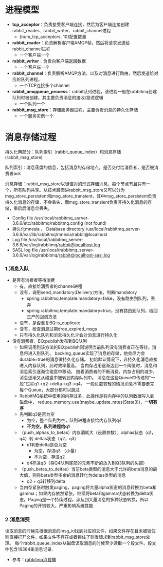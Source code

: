# 进程模型

- **tcp_acceptor**：负责接受客户端连接，然后为客户端连接创建rabbit_reader、rabbit_writer、rabbit_channel进程
  - {num_tcp_acceptors, 10}配置数量
- **rabbit_reader**：负责解析客户端AMQP帧，然后将请求发送给rabbit_channel进程
  - 一个客户端一个
- **rabbit_writer**：负责向客户端返回数据
  - 一个客户端一个
- **rabbit_channel**：负责解析AMQP方法，以及对消息进行路由，然后发送给对应的队列进程。
  - 一个TCP连接多个channel
- **rabbit_amqqueue_process**：rabbit队列进程，该进程一般在rabbitmq创建队列时被创建，其主要负责消息的接收/投递逻辑
  - 一个队列一个
- **rabbit_msg_store**：存储服务器进程，主要负责消息的持久化存储
  - 一个服务实例一个

# 消息存储过程

持久化两部分：队列索引（rabbit_queue_index）和消息存储(rabbit_msg_store)

队列索引：消息落盘的信息，包括消息的存储地点，是否交付给消费者，是否被消费者ack

消息存储：rabbit_msg_store以键值对的形式存储消息，每个节点有且只有一个，所有队列共享。从技术层面讲rabbit_msg_store又可以分为msg_store_persistent和msg_store_transient，其中msg_store_persistent负责持久化消息的存储，不会丢失，而msg_store_transient负责非持久化消息的存储，重启后消息会丢失。
 - Config file	/usr/local/rabbitmq_server-3.6.6/etc/rabbitmq/rabbitmq.config (not found)
 - 持久化mnesia ， Database directory	/usr/local/rabbitmq_server-3.6.6/var/lib/rabbitmq/mnesia/rabbit@localhost
 - Log file	/usr/local/rabbitmq_server-3.6.6/var/log/rabbitmq/rabbit@localhost.log
 - SASL log file	/usr/local/rabbitmq_server-3.6.6/var/log/rabbitmq/rabbit@localhost-sasl.log

### 1.消息入队

- 是否有消费者等待消费
  - 有，直接给消费者的channel进程
  - 没有，调用send_mandatory(Delivery)方法，判断mandatory
    - spring.rabbitmq.template.mandatory=false，没有路由到队列，丢弃
    - spring.rabbitmq.template.mandatory=true，没有路由到队列，给回生产的回调方法
  - 没有，是否重复BQ:is_duplicate
  - 没有，检查消息过期drop_expired_msgs
  - 只有持久化队列和消息持久化才会对消息进行持久化 
- 没有消费者，BQ:publish发布到BQ队列
  - 如果调用到该方法的BQ:publish则说明当前队列没有消费者正在等待，消息将进入到队列。
      backing_queue实现了消息的存储，他会尽力会durable=true的消息做持久化存储。
      初始默认情况下，非持久化消息直接进入内存队列，此时效率最高，
      当内存占用逐渐达到一个阈值时，消息和消息索引逐渐往磁盘中移动，
      随着消费者的不断消费，内存占用的减少，消息逐渐又从磁盘中被转到内存队列中。
      消息在这些Queue中传递的"一般"过程q1->q2->delta->q3->q4，
      一般负载较轻的情况消息不需要走完每个Queue，大部分都可以跳过
  - RabbitMQ系统中使用的内存过多，此操作是将内存中的队列数据写入到磁盘中， reduce_memory_use(maybe_update_rates(State3))，**一切有序**
   - 先判断q3是否为空
     - 为空，整个队列为空，队列进程直接给内存队列q4
     - **不为空，队列进程给q1**
   - （push_alphas_to_betas）内存消耗大（设置参数），alphas状态（q1，q4）转 deltas状态（q2，q3）
     - q1判断delta是否为空
       - 为空，存进q3 （小量）
       - 不为空，存进q2
     - q4存进q3（将Q4队列尾部的元素不断的放入到Q3队列的头部）
   - （push_betas_to_deltas）当前beta类型的消息大于允许的beta消息的最大值，则将beta类型多余的消息转化为deltas类型的消息
     - q2 + q3转移到delta 
   - 当内存紧张时触发paging，paging将大量alpha状态的消息转换为beta和gamma；如果内存依然紧张，继续将beta和gamma状态转换为delta状态。Paging是一个持续过程，涉及到大量消息的多种状态转换，所以Paging的开销较大，严重影响系统性能
### 2.消息消费
读取消息的时候先根据消息的msg_id找到对应的文件，如果文件存在且未被锁住则直接打开文件，如果文件不存在或者锁住了则发请求到rabbit_msg_store处理。
每个rabbit_queue_index从磁盘读取消息的时候至少读取一个段文件。段文件包含16384条消息记录.

  - 参考：[rabbitmq消费端](https://github.com/xxw1754352621/java-dev/tree/master/rabbitmq/consumer/consume.md)
